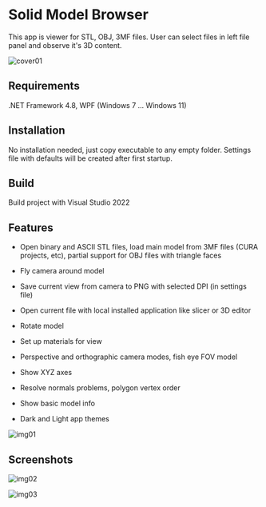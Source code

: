 # Solid Model Browser

This app is viewer for STL, OBJ, 3MF files.
User can select files in left file panel and observe it's 3D content.

![cover01](https://github.com/user-attachments/assets/c996f67c-7100-4a8b-92c1-af75fd2d44bb)

## Requirements

.NET Framework 4.8, WPF (Windows 7 ... Windows 11)

## Installation

No installation needed, just copy executable to any empty folder. Settings file with defaults will be created after first startup.

## Build

Build project with Visual Studio 2022

## Features

- Open binary and ASCII STL files, load main model from 3MF files (CURA projects, etc), partial support for OBJ files with triangle faces

- Fly camera around model

- Save current view from camera to PNG with selected DPI (in settings file)

- Open current file with local installed application like slicer or 3D editor

- Rotate model

- Set up materials for view

- Perspective and orthographic camera modes, fish eye FOV model

- Show XYZ axes

- Resolve normals problems, polygon vertex order

- Show basic model info

- Dark and Light app themes

![img01](https://github.com/user-attachments/assets/dd72c856-e867-4916-bc21-bff514890afe)

## Screenshots

![img02](https://github.com/user-attachments/assets/03dd9a9f-9a7e-477d-a349-92937fc5d4d3)

![img03](https://github.com/user-attachments/assets/dc0cea81-80e8-407a-b1f1-e9d900b76b83)
